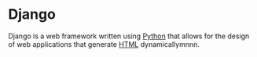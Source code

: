 # Django

Django is a web framework written using [Python](/wiki/Python) that allows for the design of web applications that generate [HTML](/wiki/HTML) dynamicallymnnn.